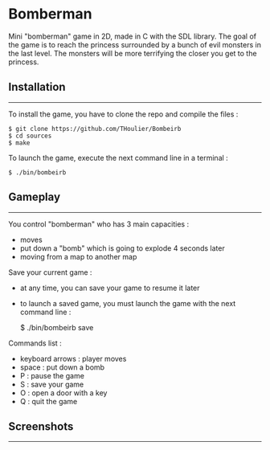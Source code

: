 # Bomberman

Mini "bomberman" game in 2D, made in C with the SDL library. The goal of the game is to reach the princess surrounded by a bunch of evil monsters in the last level. The monsters will be more terrifying the closer you get to the princess.

## Installation
------------
To install the game, you have to clone the repo and compile the files :

    $ git clone https://github.com/THoulier/Bombeirb
    $ cd sources
    $ make
    
To launch the game, execute the next command line in a terminal :

    $ ./bin/bombeirb


## Gameplay
------------
You control "bomberman" who has 3 main capacities :
- moves
- put down a "bomb" which is going to explode 4 seconds later
- moving from a map to another map

Save your current game :
- at any time, you can save your game to resume it later
- to launch a saved game, you must launch the game with the next command line :

    $ ./bin/bombeirb save


Commands list :
- keyboard arrows : player moves
- space : put down a bomb
- P : pause the game
- S : save your game
- O : open a door with a key
- Q : quit the game

## Screenshots
------------
